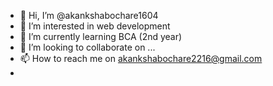 - 👋 Hi, I’m @akankshabochare1604
- 👀 I’m interested in web development 
- 🌱 I’m currently learning BCA (2nd year)
- 💞️ I’m looking to collaborate on ...
- 📫 How to reach me on akankshabochare2216@gmail.com
- 

<!---
akankshabochare1604/akankshabochare1604 is a ✨ special ✨ repository because its `README.md` (this file) appears on your GitHub profile.
You can click the Preview link to take a look at your changes.
--->
